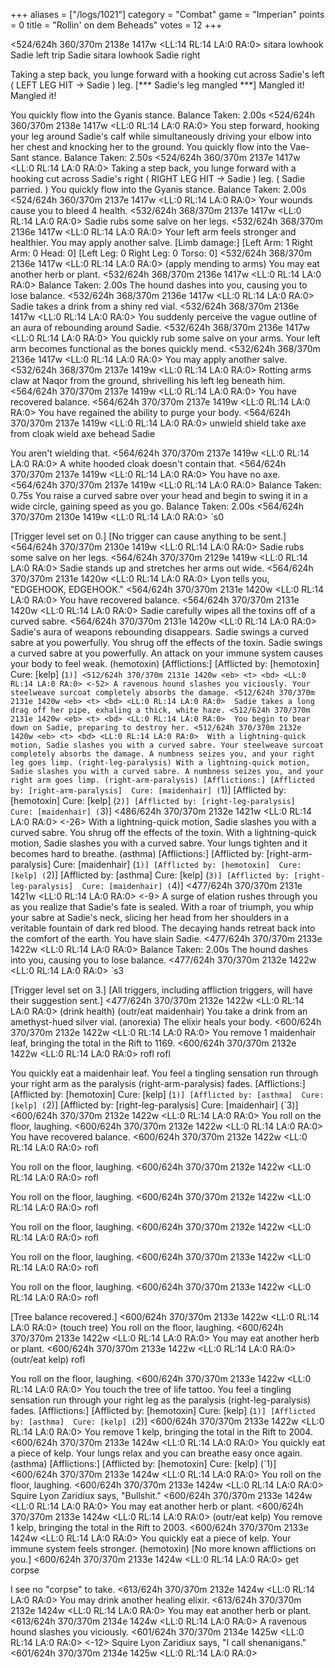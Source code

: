 +++
aliases = ["/logs/1021"]
category = "Combat"
game = "Imperian"
points = 0
title = "Rollin' on dem Beheads"
votes = 12
+++

<524/624h 360/370m 2138e 1417w <eb> <hstb> <bd> <LL:14 RL:14 LA:0 RA:0> sitara lowhook Sadie left
trip Sadie
sitara lowhook Sadie right

Taking a step back, you lunge forward with a hooking cut across Sadie's left  ( LEFT LEG HIT -> Sadie )
leg.
                  [*** Sadie's leg mangled ***]
Mangled it!
Mangled it!

You quickly flow into the Gyanis stance.
Balance Taken: 2.00s
<524/624h 360/370m 2138e 1417w <e-> <hstb> <bd> <LL:0 RL:14 LA:0 RA:0> 
You step forward, hooking your leg around Sadie's calf while simultaneously 
driving your elbow into her chest and knocking her to the ground.
You quickly flow into the Vae-Sant stance.
Balance Taken: 2.50s
<524/624h 360/370m 2137e 1417w <e-> <hstb> <bd> <LL:0 RL:14 LA:0 RA:0> 
Taking a step back, you lunge forward with a hooking cut across Sadie's right  ( RIGHT LEG HIT -> Sadie )
leg.
 ( Sadie parried. )
You quickly flow into the Gyanis stance.
Balance Taken: 2.00s
<524/624h 360/370m 2137e 1417w <e-> <hstb> <bd> <LL:0 RL:14 LA:0 RA:0> 
Your wounds cause you to bleed 4 health.
<532/624h 368/370m 2137e 1417w <e-> <hstb> <bd> <LL:0 RL:14 LA:0 RA:0> 
Sadie rubs some salve on her legs.
<532/624h 368/370m 2136e 1417w <e-> <hstb> <bd> <LL:0 RL:14 LA:0 RA:0> 
Your left arm feels stronger and healthier.
You may apply another salve.
[Limb damage:]
[Left Arm: 1  Right Arm: 0  Head:  0]
[Left Leg: 0  Right Leg: 0  Torso: 0]
<532/624h 368/370m 2136e 1417w <e-> <htb> <bd> <LL:0 RL:14 LA:0 RA:0> (apply mending to arms) 
You may eat another herb or plant.
<532/624h 368/370m 2136e 1417w <e-> <stb> <bd> <LL:0 RL:14 LA:0 RA:0> 
Balance Taken: 2.00s
The hound dashes into you, causing you to lose balance.
<532/624h 368/370m 2136e 1417w <e-> <stb> <bd> <LL:0 RL:14 LA:0 RA:0> 
Sadie takes a drink from a shiny red vial.
<532/624h 368/370m 2136e 1417w <e-> <stb> <bd> <LL:0 RL:14 LA:0 RA:0> 
You suddenly perceive the vague outline of an aura of rebounding around Sadie.
<532/624h 368/370m 2136e 1417w <e-> <stb> <bd> <LL:0 RL:14 LA:0 RA:0> 
You quickly rub some salve on your arms.
Your left arm becomes functional as the bones quickly mend.
<532/624h 368/370m 2136e 1417w <e-> <stb> <bd> <LL:0 RL:14 LA:0 RA:0> 
You may apply another salve.
<532/624h 368/370m 2137e 1419w <e-> <tb> <bd> <LL:0 RL:14 LA:0 RA:0> 
Rotting arms claw at Naqor from the ground, shrivelling his left leg beneath 
him.
<564/624h 370/370m 2137e 1419w <e-> <tb> <bd> <LL:0 RL:14 LA:0 RA:0> 
You have recovered balance.
<564/624h 370/370m 2137e 1419w <eb> <tb> <bd> <LL:0 RL:14 LA:0 RA:0> 
You have regained the ability to purge your body.
<564/624h 370/370m 2137e 1419w <eb> <t> <bd> <LL:0 RL:14 LA:0 RA:0> unwield shield
take axe from cloak
wield axe
behead Sadie

You aren't wielding that.
<564/624h 370/370m 2137e 1419w <eb> <t> <bd> <LL:0 RL:14 LA:0 RA:0> 
A white hooded cloak doesn't contain that.
<564/624h 370/370m 2137e 1419w <eb> <t> <bd> <LL:0 RL:14 LA:0 RA:0> 
You have no axe.
<564/624h 370/370m 2137e 1419w <eb> <t> <bd> <LL:0 RL:14 LA:0 RA:0> 
Balance Taken: 0.75s
You raise a curved sabre over your head and begin to swing it in a wide circle,
gaining speed as you go.
Balance Taken: 2.00s
<564/624h 370/370m 2130e 1419w <e-> <t> <bd> <LL:0 RL:14 LA:0 RA:0> `s0

[Trigger level set on 0.]
[No trigger can cause anything to be sent.]
<564/624h 370/370m 2130e 1419w <e-> <t> <bd> <LL:0 RL:14 LA:0 RA:0> 
Sadie rubs some salve on her legs.
<564/624h 370/370m 2129e 1419w <e-> <t> <bd> <LL:0 RL:14 LA:0 RA:0> 
Sadie stands up and stretches her arms out wide.
<564/624h 370/370m 2131e 1420w <e-> <t> <bd> <LL:0 RL:14 LA:0 RA:0> 
Lyon tells you, "EDGEHOOK, EDGEHOOK."
<564/624h 370/370m 2131e 1420w <e-> <t> <bd> <LL:0 RL:14 LA:0 RA:0> 
You have recovered balance.
<564/624h 370/370m 2131e 1420w <eb> <t> <bd> <LL:0 RL:14 LA:0 RA:0> 
Sadie carefully wipes all the toxins off of a curved sabre.
<564/624h 370/370m 2131e 1420w <eb> <t> <bd> <LL:0 RL:14 LA:0 RA:0> 
Sadie's aura of weapons rebounding disappears.
Sadie swings a curved sabre at you powerfully.
You shrug off the effects of the toxin.
Sadie swings a curved sabre at you powerfully.
An attack on your immune system causes your body to feel weak. (hemotoxin)
[Afflictions:]
[Afflicted by: [hemotoxin]  Cure: [kelp] (`1)]
<512/624h 370/370m 2131e 1420w <eb> <t> <bd> <LL:0 RL:14 LA:0 RA:0> <-52>
A ravenous hound slashes you viciously.
Your steelweave surcoat completely absorbs the damage.
<512/624h 370/370m 2131e 1420w <eb> <t> <bd> <LL:0 RL:14 LA:0 RA:0> 
Sadie takes a long drag off her pipe, exhaling a thick, white haze.
<512/624h 370/370m 2131e 1420w <eb> <t> <bd> <LL:0 RL:14 LA:0 RA:0> 
You begin to bear down on Sadie, preparing to destroy her.
<512/624h 370/370m 2132e 1420w <eb> <t> <bd> <LL:0 RL:14 LA:0 RA:0> 
With a lightning-quick motion, Sadie slashes you with a curved sabre.
Your steelweave surcoat completely absorbs the damage.
A numbness seizes you, and your right leg goes limp. (right-leg-paralysis)
With a lightning-quick motion, Sadie slashes you with a curved sabre.
A numbness seizes you, and your right arm goes limp. (right-arm-paralysis)
[Afflictions:]
[Afflicted by: [right-arm-paralysis]  Cure: [maidenhair] (`1)]
[Afflicted by: [hemotoxin]  Cure: [kelp] (`2)]
[Afflicted by: [right-leg-paralysis]  Cure: [maidenhair] (`3)]
<486/624h 370/370m 2132e 1421w <eb> <t> <bd> <LL:0 RL:14 LA:0 RA:0> <-26>
With a lightning-quick motion, Sadie slashes you with a curved sabre.
You shrug off the effects of the toxin.
With a lightning-quick motion, Sadie slashes you with a curved sabre.
Your lungs tighten and it becomes hard to breathe. (asthma)
[Afflictions:]
[Afflicted by: [right-arm-paralysis]  Cure: [maidenhair] (`1)]
[Afflicted by: [hemotoxin]  Cure: [kelp] (`2)]
[Afflicted by: [asthma]  Cure: [kelp] (`3)]
[Afflicted by: [right-leg-paralysis]  Cure: [maidenhair] (`4)]
<477/624h 370/370m 2131e 1421w <eb> <t> <bd> <LL:0 RL:14 LA:0 RA:0> <-9>
A surge of elation rushes through you as you realize that Sadie's fate is 
sealed. With a roar of triumph, you whip your sabre at Sadie's neck, slicing 
her head from her shoulders in a veritable fountain of dark red blood.
The decaying hands retreat back into the comfort of the earth.
You have slain Sadie.
<477/624h 370/370m 2133e 1422w <eb> <t> <bd> <LL:0 RL:14 LA:0 RA:0> 
Balance Taken: 2.00s
The hound dashes into you, causing you to lose balance.
<477/624h 370/370m 2132e 1422w <e-> <t> <bd> <LL:0 RL:14 LA:0 RA:0> `s3

[Trigger level set on 3.]
[All triggers, including affliction triggers, will have their suggestion sent.]
<477/624h 370/370m 2132e 1422w <e-> <t> <bd> <LL:0 RL:14 LA:0 RA:0> (drink health) (outr/eat maidenhair) 
You take a drink from an amethyst-hued silver vial. (anorexia)
The elixir heals your body.
<600/624h 370/370m 2132e 1422w <e-> <ht> <bd> <LL:0 RL:14 LA:0 RA:0> 
You remove 1 maidenhair leaf, bringing the total in the Rift to 1169.
<600/624h 370/370m 2132e 1422w <e-> <ht> <bd> <LL:0 RL:14 LA:0 RA:0> rofl
rofl

You quickly eat a maidenhair leaf.
You feel a tingling sensation run through your right arm as the paralysis  (right-arm-paralysis)
fades.
[Afflictions:]
[Afflicted by: [hemotoxin]  Cure: [kelp] (`1)]
[Afflicted by: [asthma]  Cure: [kelp] (`2)]
[Afflicted by: [right-leg-paralysis]  Cure: [maidenhair] (`3)]
<600/624h 370/370m 2132e 1422w <e-> <ht> <bd> <LL:0 RL:14 LA:0 RA:0> 
You roll on the floor, laughing.
<600/624h 370/370m 2132e 1422w <e-> <ht> <bd> <LL:0 RL:14 LA:0 RA:0> 
You have recovered balance.
<600/624h 370/370m 2132e 1422w <eb> <ht> <bd> <LL:0 RL:14 LA:0 RA:0> rofl

You roll on the floor, laughing.
<600/624h 370/370m 2132e 1422w <eb> <ht> <bd> <LL:0 RL:14 LA:0 RA:0> rofl

You roll on the floor, laughing.
<600/624h 370/370m 2132e 1422w <eb> <ht> <bd> <LL:0 RL:14 LA:0 RA:0> rofl

You roll on the floor, laughing.
<600/624h 370/370m 2132e 1422w <eb> <ht> <bd> <LL:0 RL:14 LA:0 RA:0> rofl

You roll on the floor, laughing.
<600/624h 370/370m 2133e 1422w <eb> <ht> <bd> <LL:0 RL:14 LA:0 RA:0> rofl

You roll on the floor, laughing.
<600/624h 370/370m 2133e 1422w <eb> <ht> <bd> <LL:0 RL:14 LA:0 RA:0> rofl

[Tree balance recovered.]
<600/624h 370/370m 2133e 1422w <eb> <h> <bd> <LL:0 RL:14 LA:0 RA:0> (touch tree) 
You roll on the floor, laughing.
<600/624h 370/370m 2133e 1422w <eb> <ht> <bd> <LL:0 RL:14 LA:0 RA:0> 
You may eat another herb or plant.
<600/624h 370/370m 2133e 1422w <eb> <t> <bd> <LL:0 RL:14 LA:0 RA:0> (outr/eat kelp) rofl

You roll on the floor, laughing.
<600/624h 370/370m 2133e 1422w <eb> <ht> <bd> <LL:0 RL:14 LA:0 RA:0> 
You touch the tree of life tattoo.
You feel a tingling sensation run through your right leg as the paralysis  (right-leg-paralysis)
fades.
[Afflictions:]
[Afflicted by: [hemotoxin]  Cure: [kelp] (`1)]
[Afflicted by: [asthma]  Cure: [kelp] (`2)]
<600/624h 370/370m 2133e 1422w <eb> <ht> <bd> <LL:0 RL:14 LA:0 RA:0> 
You remove 1 kelp, bringing the total in the Rift to 2004.
<600/624h 370/370m 2133e 1424w <eb> <ht> <bd> <LL:0 RL:14 LA:0 RA:0> 
You quickly eat a piece of kelp.
Your lungs relax and you can breathe easy once again. (asthma)
[Afflictions:]
[Afflicted by: [hemotoxin]  Cure: [kelp] (`1)]
<600/624h 370/370m 2133e 1424w <eb> <ht> <bd> <LL:0 RL:14 LA:0 RA:0> 
You roll on the floor, laughing.
<600/624h 370/370m 2133e 1424w <eb> <ht> <bd> <LL:0 RL:14 LA:0 RA:0> 
Squire Lyon Zaridiux says, "Bullshit."
<600/624h 370/370m 2133e 1424w <eb> <ht> <bd> <LL:0 RL:14 LA:0 RA:0> 
You may eat another herb or plant.
<600/624h 370/370m 2133e 1424w <eb> <t> <bd> <LL:0 RL:14 LA:0 RA:0> (outr/eat kelp) 
You remove 1 kelp, bringing the total in the Rift to 2003.
<600/624h 370/370m 2133e 1424w <eb> <ht> <bd> <LL:0 RL:14 LA:0 RA:0> 
You quickly eat a piece of kelp.
Your immune system feels stronger. (hemotoxin)
[No more known afflictions on you.]
<600/624h 370/370m 2133e 1424w <eb> <ht> <bd> <LL:0 RL:14 LA:0 RA:0> get corpse

I see no "corpse" to take.
<613/624h 370/370m 2132e 1424w <eb> <ht> <bd> <LL:0 RL:14 LA:0 RA:0> 
You may drink another healing elixir.
<613/624h 370/370m 2132e 1424w <eb> <ht> <bd> <LL:0 RL:14 LA:0 RA:0> 
You may eat another herb or plant.
<613/624h 370/370m 2134e 1424w <eb> <t> <bd> <LL:0 RL:14 LA:0 RA:0> 
A ravenous hound slashes you viciously.
<601/624h 370/370m 2134e 1425w <eb> <t> <bd> <LL:0 RL:14 LA:0 RA:0> <-12>
Squire Lyon Zaridiux says, "I call shenanigans."
<601/624h 370/370m 2134e 1425w <eb> <t> <bd> <LL:0 RL:14 LA:0 RA:0>